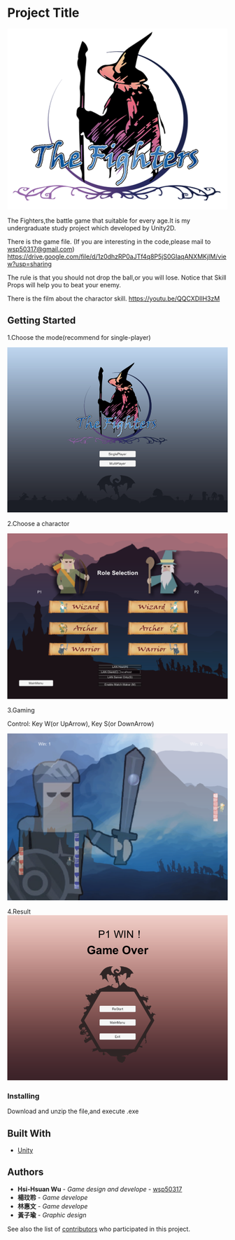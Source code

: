 # Project Title

![image](https://github.com/wsp50317/The-Fighters/blob/master/Picture_For_README/LOGO.png)

The Fighters,the battle game that suitable for every age.It is my undergraduate study project which developed by Unity2D.

There is the game file.
(If you are interesting in the code,please mail to wsp50317@gmail.com)
https://drive.google.com/file/d/1z0dhzRP0aJTf4q8P5jS0GIaqANXMKjIM/view?usp=sharing

The rule is that you should not drop the ball,or you will lose.
Notice that Skill Props will help you to beat your enemy.

There is the film about the charactor skill.
https://youtu.be/QQCXDIlH3zM

## Getting Started
1.Choose the mode(recommend for single-player)

![image](https://github.com/wsp50317/The-Fighters/blob/master/Picture_For_README/p05.png)

2.Choose a charactor 

![image](https://github.com/wsp50317/The-Fighters/blob/master/Picture_For_README/character.png)

3.Gaming

Control: Key W(or UpArrow), Key S(or DownArrow)

![image](https://github.com/wsp50317/The-Fighters/blob/master/Picture_For_README/%E6%9C%AA%E5%91%BD%E5%90%8D.png)

4.Result
![image](https://github.com/wsp50317/The-Fighters/blob/master/Picture_For_README/p06.png)


### Installing

Download and unzip the file,and execute .exe

## Built With

* [Unity](https://unity3d.com/unity/whats-new/unity-5.5.3)

## Authors

* **Hsi-Hsuan Wu** - *Game design and develope* - [wsp50317](https://github.com/wsp50317)
* **楊玟聆** - *Game develope*
* **林惠文** - *Game develope*
* **黃子瑜** - *Graphic design*

See also the list of [contributors](https://github.com/your/project/contributors) who participated in this project.
